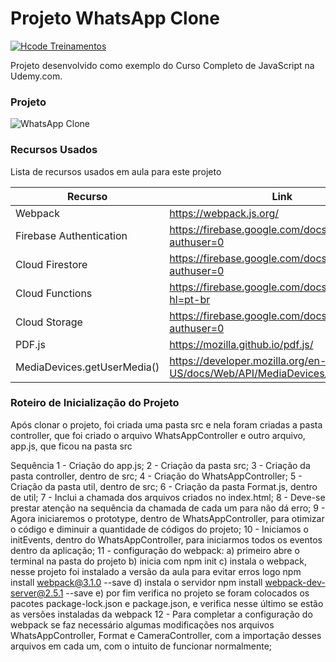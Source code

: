 # Projeto WhatsApp Clone

[![Hcode Treinamentos](https://www.hcode.com.br/res/img/hcode-200x100.png)](https://www.hcode.com.br)

Projeto desenvolvido como exemplo do Curso Completo de JavaScript na Udemy.com.

### Projeto
![WhatsApp Clone](https://firebasestorage.googleapis.com/v0/b/hcode-com-br.appspot.com/o/whatsapp.jpg?alt=media&token=5fc78e3b-4871-424f-abfa-b765f2515d0c)

### Recursos Usados

Lista de recursos usados em aula para este projeto

| Recurso | Link |
| ------ | ------ |
| Webpack | https://webpack.js.org/ |
| Firebase Authentication | https://firebase.google.com/docs/auth/?authuser=0 |
| Cloud Firestore | https://firebase.google.com/docs/firestore/?authuser=0 |
| Cloud Functions | https://firebase.google.com/docs/functions/?hl=pt-br |
| Cloud Storage | https://firebase.google.com/docs/storage/?authuser=0 |
| PDF.js | https://mozilla.github.io/pdf.js/ |
| MediaDevices.getUserMedia() | https://developer.mozilla.org/en-US/docs/Web/API/MediaDevices/getUserMedia |

### Roteiro de Inicialização do Projeto
Após clonar o projeto, foi criada uma pasta src e nela foram criadas a pasta controller, que 
foi criado o arquivo WhatsAppController e outro arquivo, app.js, que ficou na pasta src

Sequência
1 - Criação do app.js;
2 - Criação da pasta src;
3 - Criação da pasta controller, dentro de src;
4 - Criação do WhatsAppController;
5 - Criação da pasta util, dentro de src;
6 - Criação da pasta Format.js, dentro de util;
7 - Inclui a chamada dos arquivos criados no index.html;
8 - Deve-se prestar atenção na sequência da chamada de cada um para não dá erro;
9 - Agora iniciaremos o prototype, dentro de WhatsAppController, para otimizar o código e diminuir a quantidade de códigos do projeto;
10 - Iniciamos o initEvents, dentro do WhatsAppController, para iniciarmos todos os eventos dentro da aplicação;
11 - configuração do webpack:
    a) primeiro abre o terminal na pasta do projeto
    b) inicia com npm init
    c) instala o webpack, nesse projeto foi instalado a versão da aula para evitar erros logo npm install webpack@3.1.0 --save
    d) instala o servidor npm install webpack-dev-server@2.5.1 --save
    e) por fim verifica no projeto se foram colocados os pacotes package-lock.json e package.json, e verifica nesse último se estão as versões instaladas da webpack
12 - Para completar a configuração do webpack se faz necessário algumas modificações nos arquivos WhatsAppController, Format e CameraController, com a importação desses arquivos em cada um, com o intuito de funcionar normalmente;
